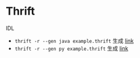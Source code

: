 # Thrift

IDL

* `thrift -r --gen java example.thrift` 生成 [link](./gen-java)
* `thrift -r --gen py example.thrift` 生成 [link](./gen-py)
